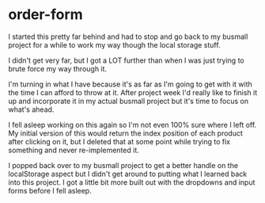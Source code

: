 # order-form

I started this pretty far behind and had to stop and go back to my busmall project for a while to work my way though the local storage stuff.  

I didn't get very far, but I got a LOT further than when I was just trying to brute force my way through it.  

I'm turning in what I have because it's as far as I'm going to get with it with the time I can afford to throw at it.  After project week I'd really like to finish it up and incorporate it in my actual busmall project but it's time to focus on what's ahead.

I fell asleep working on this again so I'm not even 100% sure where I left off.  My initial version of this would return the index position of each product after clicking on it, but I deleted that at some point while trying to fix something and never re-implemented it.  

I popped back over to my busmall project to get a better handle on the localStorage aspect but I didn't get around to putting what I learned back into this project.  I got a little bit more built out with the dropdowns and input forms before I fell asleep.